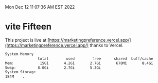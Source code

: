 Mon Dec 12 11:07:36 AM EST 2022

# vite Fifteen


This project is live at [https://marketingpreference.vercel.app/](https://marketingpreference.vercel.app/) thanks to Vercel.

```bash
System Memory
               total        used        free      shared  buff/cache   available
Mem:            15Gi       4.2Gi       2.7Gi       670Mi       8.4Gi        10Gi
Swap:          8.0Gi       2.7Gi       5.3Gi
System Storage
184M	.
```
